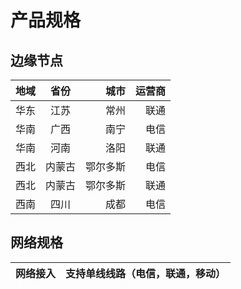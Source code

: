 # 产品规格
## 边缘节点

|地域|省份|城市|运营商|
| :------------ |:---------------:| -----:| -----:|
| 华东| 江苏 | 常州 | 联通 |
| 华南| 广西 | 南宁 | 电信 |
| 华南| 河南 | 洛阳 | 联通 |
| 西北| 内蒙古 | 鄂尔多斯 | 电信 |
| 西北| 内蒙古 | 鄂尔多斯 | 联通 |
| 西南| 四川 | 成都 | 电信 |


## 网络规格

|网络接入|支持单线线路（电信，联通，移动）|
|:-|:-|

